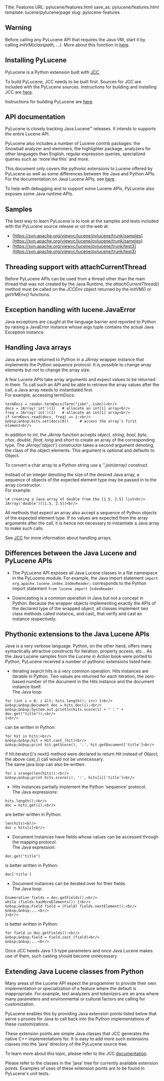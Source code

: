 Title: Features
URL: pylucene/features.html
save_as: pylucene/features.html
template: lucene/pylucene/page
slug: pylucene-features

## Warning

Before calling any PyLucene API that requires the Java VM, start it by
calling _initVM(classpath, ...)_. More about this function in [here](jcc/features.html).

## Installing PyLucene

PyLucene is a Python extension built with [JCC](jcc/).

To build PyLucene, JCC needs to be built first. Sources for JCC are
included with the PyLucene sources. Instructions for building and
installing JCC are [here](jcc/install.html).

Instructions for building PyLucene are [here](install.html).

## API documentation

PyLucene is closely tracking Java
Lucene™ releases.
It intends to supports the entire Lucene API.


PyLucene also includes a number of Lucene contrib packages: the Snowball analyzer
and stemmers, the highlighter package, analyzers for other languages than English,
regular expression queries, specialized queries such as 'more like this' and more.

This document only covers the pythonic extensions to Lucene offered
by PyLucene as well as some differences between the Java and Python
APIs. For the documentation on Java Lucene APIs,
see [here](https://lucene.apache.org/java/docs/api/index.html).

To help with debugging and to support some Lucene APIs, PyLucene also
exposes some Java runtime APIs.

## Samples

The best way to learn PyLucene is to look at the samples and tests included with
the PyLucene source release or on the web at:

- [https://svn.apache.org/viewvc/lucene/pylucene/trunk/samples](https://svn.apache.org/viewvc/lucene/pylucene/trunk/samples)
- [https://svn.apache.org/viewvc/lucene/pylucene/trunk/test3](https://svn.apache.org/viewvc/lucene/pylucene/trunk/test3)

## Threading support with attachCurrentThread

Before PyLucene APIs can be used from a thread other than the main thread that was
not created by the Java Runtime, the _attachCurrentThread()_ method must be
called on the _JCCEnv_ object returned by the _initVM()_ or _getVMEnv()_ functions.

## Exception handling with lucene.JavaError

Java exceptions are caught at the language barrier and reported to Python by raising
a JavaError instance whose args tuple contains the actual Java Exception instance.

## Handling Java arrays

Java arrays are returned to Python in a _JArray_ wrapper instance that
implements the Python sequence protocol. It is possible to change array elements
but not to change the array size.

A few Lucene APIs take array arguments and expect values to be returned in them.
To call such an API and be able to retrieve the array values after the call, a
Java array needs to instantiated first.<br/> For example, accessing termDocs:

```
termDocs = reader.termDocs(Term("isbn", isbn))<br/>
docs = JArray('int')(1)   # allocate an int[1] array<br/>
freq = JArray('int')(1)   # allocate an int[1] array<br/>
if termDocs.read(docs, freq) == 1:<br/>
&nbsp;&nbsp;bits.set(docs[0])     # access the array's first element<br/>
```
In addition to _int_, the _JArray_ function accepts _object_, _string_,
_bool_, _byte_, _char_, _double_, _float_, _long_ and _short_ to create an array
of the corresponding type. The _JArray('object')_ constructor takes a second
argument denoting the class of the object elements. This argument is optional and
defaults to Object.

To convert a char array to a Python string use a _''.join(array)_ construct.

Instead of an integer denoting the size of the desired Java array, a sequence of
objects of the expected element type may be passed in to the array constructor.<br/>
For example:

```
\# creating a Java array of double from the [1.5, 2.5] list<br/>
JArray('double')([1.5, 2.5])<br/>
```
All methods that expect an array also accept a sequence of Python objects of the
expected element type. If no values are expected from the array arguments after
the call, it is hence not necessary to instantiate a Java array to make such calls.

See [JCC](jcc/features.html) for more information about handling arrays.

## Differences between the Java Lucene and PyLucene APIs

- The PyLucene API exposes all Java Lucene classes in a flat namespace in the
PyLucene module. For example, the Java import statement
`import org.apache.lucene.index.IndexReader;` corresponds to the Python import
statement `from lucene import IndexReader`

- Downcasting is a common operation in Java but not a concept in Python. Because
the wrapper objects implementing exactly the APIs of the declared type of the
wrapped object, all classes implement two class methods called instance_ and
cast_ that verify and cast an instance respectively.

## Phythonic extensions to the Java Lucene APIs

Java is a very verbose language. Python, on the other hand, offers many
syntactically attractive constructs for iteration, property access, etc... As
the Java Lucene samples from the _Lucene in Action_ book were ported to Python,
PyLucene received a number of pythonic extensions listed here:

- Iterating search hits is a very common operation. Hits instances are iterable
in Python. Two values are returned for each iteration, the zero-based number of
the document in the Hits instance and the document instance itself.<br/>
The Java loop:
```
for (int i = 0; i &lt; hits.length(); i++) {<br/>
&nbsp;&nbsp;Document doc = hits.doc(i);<br/>
&nbsp;&nbsp;System.out.println(hits.score(i) + " : " + doc.get("title"));<br/>
}<br/>
```

can be written in Python:

```
for hit in hits:<br/>
&nbsp;&nbsp;hit = Hit.cast_(hit)<br/>
&nbsp;&nbsp;print hit.getScore(), ':', hit.getDocument['title']<br/>
```

if hit.iterator()'s next() method were declared to return _Hit_ instead of
_Object_, the above cast_() call would not be unnecessary.<br/> The same java
loop can also be written:

```
for i xrange(len(hits)):<br/>
&nbsp;&nbsp;print hits.score(i), ':', hits[i]['title']<br/>
```

- Hits instances partially implement the Python 'sequence' protocol.<br/>
The Java expressions:

```
hits.length();<br/>
doc = hits.get(i);<br/>
```

are better written in Python:

```
len(hits)<br/>
doc = hits[i]<br/>
```

- Document instances have fields whose values can be accessed through the mapping
protocol.<br/> The Java expression:

```
doc.get("title")
```

is better written in Python:

```
doc['title']
```

- Document instances can be iterated over for their fields.<br/> The Java loop:

```
Enumeration fields = doc.getFields();<br/>
while (fields.hasMoreElements()) {<br/>
&nbsp;&nbsp;Field field = (Field) fields.nextElement();<br/>
&nbsp;&nbsp;...<br/>
}<br/>
```

is better written in Python:

```
for field in doc.getFields():<br/>
&nbsp;&nbsp;field = Field.cast_(field)<br/>
&nbsp;&nbsp;...<br/>
```

Once JCC heeds Java 1.5 type parameters and once Java Lucene makes use of them,
such casting should become unnecessary

## Extending Java Lucene classes from Python

Many areas of the Lucene API expect the programmer to provide their own implementation
or specialization of a feature where the default is inappropriate. For example,
text analyzers and tokenizers are an area where many parameters and environmental
or cultural factors are calling for customization.

PyLucene enables this by providing Java extension points listed below that serve
s proxies for Java to call back into the Python implementations of these customizations.

These extension points are simple Java classes that JCC generates the native C++
implementations for. It is easy to add more such extensions classes into the
'java' directory of the PyLucene source tree.

To learn more about this topic, please refer to the JCC [documentation](jcc/features.html).

Please refer to the classes in the 'java' tree for currently available extension
points. Examples of uses of these extension points are to be found in PyLucene's
unit tests.
